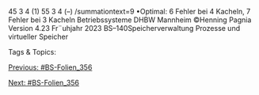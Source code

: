 45 3 4 (1)
55 3 4 (–)
/summationtext=9
•Optimal: 6 Fehler bei 4 Kacheln, 7 Fehler bei 3 Kacheln
Betriebssysteme DHBW Mannheim ©Henning Pagnia Version 4.23 Fr¨uhjahr 2023 BS–140Speicherverwaltung Prozesse und virtueller Speicher

   Tags & Topics:
   

[Previous: #BS-Folien_356](BS-Folien_356.md)

[Next: #BS-Folien_356](BS-Folien_356.md)